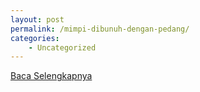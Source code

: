 ```yaml
---
layout: post
permalink: /mimpi-dibunuh-dengan-pedang/
categories:
    - Uncategorized
---
```


[Baca Selengkapnya](/06)